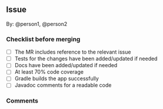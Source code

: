 ## Issue #
By: @person1, @person2

### Checklist before merging 

- [ ] The MR includes reference to the relevant issue
- [ ] Tests for the changes have been added/updated if needed
- [ ] Docs have been added/updated if needed
- [ ] At least 70% code coverage 
- [ ] Gradle builds the app successfully
- [ ] Javadoc comments for a readable code

### Comments


